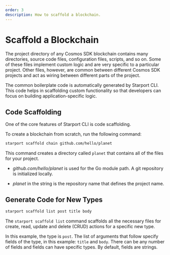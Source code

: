 ```yaml
---
order: 3
description: How to scaffold a blockchain.
---
```


# Scaffold a Blockchain

The project directory of any Cosmos SDK blockchain contains many directories, source code files, configuration files, scripts, and so on. Some of these files implement custom logic and are very specific to a particular project. Other files, however, are common between different Cosmos SDK projects and act as wiring between different parts of the project.

The common boilerplate code is automatically generated by Starport CLI. This code helps in scaffolding custom functionality so that developers can focus on building application-specific logic.

## Code Scaffolding

One of the core features of Starport CLI is code scaffolding.

To create a blockchain from scratch, run the following command:

```sh
starport scaffold chain github.com/hello/planet
```

This command creates a directory called `planet` that contains all of the files for your project.

- _github.com/hello/planet_ is used for the Go module path. A git repository is initialized locally.

- _planet_ in the string is the repository name that defines the project name.

## Generate Code for New Types

```sh
starport scaffold list post title body
```

The `starport scaffold list` command scaffolds all the necessary files for create, read, update and delete (CRUD) actions for a specific new type.

In this example, the type is `post`. The list of arguments that follow specify fields of the type, in this example: `title` and `body`. There can be any number of fields and fields can have specific types. By default, fields are strings.
